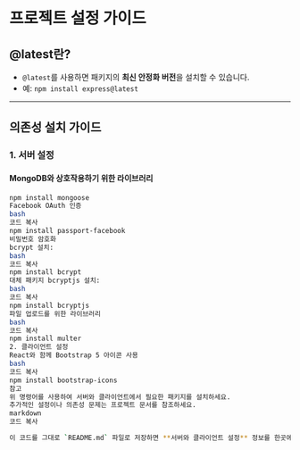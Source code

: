 # 프로젝트 설정 가이드

## @latest란?
- `@latest`를 사용하면 패키지의 **최신 안정화 버전**을 설치할 수 있습니다.
- 예: `npm install express@latest`

---

## 의존성 설치 가이드

### 1. 서버 설정

#### MongoDB와 상호작용하기 위한 라이브러리
```bash
npm install mongoose
Facebook OAuth 인증
bash
코드 복사
npm install passport-facebook
비밀번호 암호화
bcrypt 설치:
bash
코드 복사
npm install bcrypt
대체 패키지 bcryptjs 설치:
bash
코드 복사
npm install bcryptjs
파일 업로드를 위한 라이브러리
bash
코드 복사
npm install multer
2. 클라이언트 설정
React와 함께 Bootstrap 5 아이콘 사용
bash
코드 복사
npm install bootstrap-icons
참고
위 명령어를 사용하여 서버와 클라이언트에서 필요한 패키지를 설치하세요.
추가적인 설정이나 의존성 문제는 프로젝트 문서를 참조하세요.
markdown
코드 복사

이 코드를 그대로 `README.md` 파일로 저장하면 **서버와 클라이언트 설정** 정보를 한곳에서 명확히 확인할 수 있습니다. 🚀





